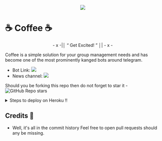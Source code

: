 <p align="center">
  <img src="https://telegra.ph/file/4a3e516e7776f189a6460.jpg">
</p>

# ☕ Coffee ☕

<p align="center">
- x -|│  “ Get Excited! ”  │| - x -
</p>

Coffee is a simple solution for your group management needs and has become one of the most prominently kanged bots around telegram.

* Bot Link:  <a href="https://telegram.dog/MissCoffeeBot" alt="Coffee"> <img src="https://img.shields.io/badge/%F0%9F%A4%96%20-Coffee-blue" /> </a>
* News channel: <a  href="https://telegram.dog/Coffee_Updates" alt="Coffee Updates"> <img  src="https://img.shields.io/badge/%F0%9F%92%A1-Coffee%20Updates-9cf" /> </a>

Should you be forking this repo then do not forget to star it - <img alt="GitHub Repo stars" src="https://img.shields.io/github/stars/ShrayanshSharma2710/Coffee?color=white&label=%F0%9F%8C%9F%20star">

<details>
  <summary>Steps to deploy on Heroku !! </summary>

```
Fill in all the details, Deploy!
Now go to https://dashboard.heroku.com/apps/(app-name)/resources ( Replace (app-name) with your app name )
REMEMBER: Turn on worker dyno (Don't worry It's free :D) & Webhook
Now send the bot /start, If it doesn't respond go to https://dashboard.heroku.com/apps/(app-name)/settings and remove webhook and port.
```

  [![Deploy](https://www.herokucdn.com/deploy/button.svg)](https://heroku.com/deploy?template=https://github.com/ShrayanshSharma2048/Coffee.git)

</details>  

## Credits 📍
* Well, it's all in the commit history 
Feel free to open pull requests should any be missing.
